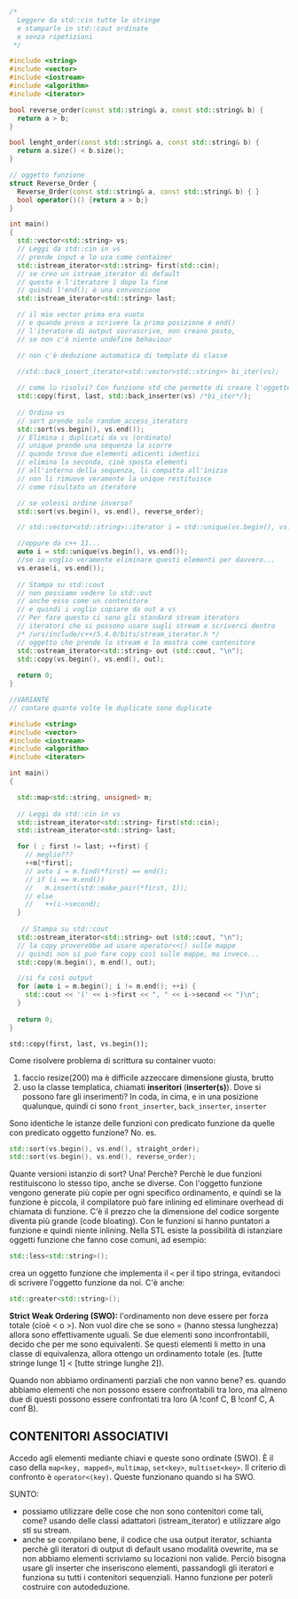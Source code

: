 ``` c++
/*
  Leggere da std::cin tutte le stringe
  e stamparle in std::cout ordinate
  e senza ripetizioni
 */

#include <string>
#include <vector>
#include <iostream>
#include <algorithm>
#include <iterator>

bool reverse_order(const std::string& a, const std::string& b) {
  return a > b;
}

bool lenght_order(const std::string& a, const std::string& b) {
  return a.size() < b.size();
}

// oggetto funzione
struct Reverse_Order {
  Reverse_Order(const std::string& a, const std::string& b) { }
  bool operator()() {return a > b;}
}

int main()
{
  std::vector<std::string> vs;
  // Leggi da std::cin in vs
  // prende input e lo usa come container
  std::istream_iterator<std::string> first(std::cin);
  // se creo un istream_iterator di default
  // questo è l'iteratore 1 dopo la fine
  // quindi l'end(); è una convenzione
  std::istream_iterator<std::string> last;

  // il mio vector prima era vuoto
  // e quando provo a scrivere la prima posizione è end()
  // l'iteratore di output sovrascrive, non creano posto,
  // se non c'è niente undefine behaviour

  // non c'è deduzione automatica di template di classe
  
  //std::back_insert_iterator<std::vector>std::string>> bi_iter(vs);

  // come lo risolvi? Con funzione std che permette di creare l'oggetto
  std::copy(first, last, std::back_inserter(vs) /*bi_iter*/);
  
  // Ordina vs
  // sort prende solo random_access_iterators
  std::sort(vs.begin(), vs.end());
  // Elimina i duplicati da vs (ordinato)
  // unique prende una sequenza la scorre
  // quando trova due elementi adicenti identici
  // elimina la seconda, cioè sposta elementi
  // all'interno della sequenza, li compatta all'inizio
  // non li rimuove veramente la unique restituisce
  // come risultato un iteratore

  // se volessi ordine inverso?
  std::sort(vs.begin(), vs.end(), reverse_order);

  // std::vector<std::string>::iterator i = std::unique(vs.begin(), vs.end());

  //oppure da c++ 11...
  auto i = std::unique(vs.begin(), vs.end());
  //se io voglio veramente eliminare questi elementi per davvero...
  vs.erase(i, vs.end());
  
  // Stampa su std::cout
  // non possiamo vedere lo std::out
  // anche esso come un contenitore
  // e quindi i voglio copiare da out a vs
  // Per fare questo ci sono gli standard stream iterators
  // iteratori che si possono usare sugli stream e scriverci dentro
  /* /urs/include/c++/5.4.0/bits/stream_iterator.h */
  // oggetto che prende lo stream e lo mostra come contenitore
  std::ostream_iterator<std::string> out (std::cout, "\n");
  std::copy(vs.begin(), vs.end(), out);
  
  return 0;
}

//VARIANTE
// contare quante volte le duplicate sono duplicate

#include <string>
#include <vector>
#include <iostream>
#include <algorithm>
#include <iterator>

int main()
{

  std::map<std::string, unsigned> m;
  
  // Leggi da std::cin in vs
  std::istream_iterator<std::string> first(std::cin);
  std::istream_iterator<std::string> last;

  for ( ; first != last; ++first) {
    // meglio???
    ++m[*first];
    // auto i = m.find(*first) == end();
    // if (i == m.end())
    //   m.insert(std::make_pair(*first, 1));
    // else
    //   ++(i->second);
  }
  
   // Stampa su std::cout
  std::ostream_iterator<std::string> out (std::cout, "\n");
  // la copy proverebbe ad usare operator<<() sulle mappe
  // quindi non si può fare copy così sulle mappe, ma invece...
  std::copy(m.begin(), m.end(), out);

  //si fa così output
  for (auto i = m.begin(); i != m.end(); ++i) {
    std::cout << '(' << i->first << ", " << i->second << ")\n";
  }
  
  return 0;
}
```

`std::copy(first, last, vs.begin());`

Come risolvere problema di scrittura su container vuoto:
1. faccio resize(200) ma è difficile azzeccare dimensione giusta, brutto
2. uso la classe templatica, chiamati **inseritori** (**inserter(s)**). Dove si possono fare gli inserimenti? In coda, in cima, e in una posizione qualunque, quindi ci sono `front_inserter`, `back_inserter`, `inserter`

Sono identiche le istanze delle funzioni con predicato funzione da quelle con predicato oggetto funzione? No. 
es.

``` c++
std::sort(vs.begin(), vs.end(), straight_order);
std::sort(vs.begin(), vs.end(), reverse_order);
```
Quante versioni istanzio di sort? Una! Perchè? Perchè le due funzioni restituiscono lo stesso tipo, anche se diverse.
Con l'oggetto funzione vengono generate più copie per ogni specifico ordinamento, e quindi se la funzione è piccola, il compilatore può fare inlining ed eliminare overhead di chiamata di funzione. C'è il prezzo che la dimensione del codice sorgente diventa più grande (code bloating). Con le funzioni si hanno puntatori a funzione e quindi niente inlining.
Nella STL esiste la possibilità di istanziare oggetti funzione che fanno cose comuni, ad esempio:

``` c++
std::less<std::string>();
```
crea un oggetto funzione che implementa il `<` per il tipo stringa, evitandoci di scrivere l'oggetto funzione da noi. C'è anche:

``` c++
std::greater<std::string>();
```

**Strict Weak Ordering (SWO):** l'ordinamento non deve essere per forza totale (cioè < o >). Non vuol dire che se sono = (hanno stessa lunghezza) allora sono effettivamente uguali. Se due elementi sono inconfrontabili, decido che per me sono equivalenti. Se questi elementi li metto in una classe di equivalenza, allora ottengo un ordinamento totale (es. [tutte stringe lunge 1] < [tutte stringe lunghe 2]).

Quando non abbiamo ordinamenti parziali che non vanno bene?
es. quando abbiamo elementi che non possono essere confrontabili tra loro, ma almeno due di questi possono essere confrontati tra loro (A !conf C, B !conf C, A conf B).

## CONTENITORI ASSOCIATIVI ##
Accedo agli elementi mediante chiavi e queste sono ordinate (SWO). È il caso della `map<key, mapped>`, `multimap`, `set<key>`, `multiset<key>`. Il criterio di confronto è `operator<(key)`. Queste funzionano quando si ha SWO. 

SUNTO:
* possiamo utilizzare delle cose che non sono contenitori come tali, come? usando delle classi adattatori (istream_iterator) e utilizzare algo stl su stream.
* anche se compilano bene, il codice che usa output iterator, schianta perchè gli iteratori di output di default usano modalità ovewrite, ma se non abbiamo elementi scriviamo su locazioni non valide. Perciò bisogna usare gli inserter che inseriscono elementi, passandogli gli iteratori e funziona su tutti i contenitori sequenziali. Hanno funzione per poterli costruire con autodeduzione.
